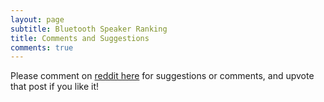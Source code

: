 ```yaml
---
layout: page
subtitle: Bluetooth Speaker Ranking
title: Comments and Suggestions
comments: true
---
```


Please comment on [reddit here](https://www.reddit.com/r/WirelessSpeakers/comments/16zs2ol/ranking_all_battery_powered_wireless_speakers/) for suggestions or comments, and upvote that post if you like it!
